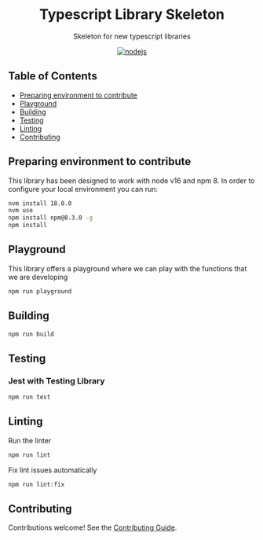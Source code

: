 <h1 align="center">Typescript Library Skeleton</h1>

<p align="center">
  Skeleton for new typescript libraries
</p>

<p align="center">
    <a href="https://github.com/AlbertHernandez/typescript-library-skeleton/actions/workflows/nodejs.yml?branch=main"><img src="https://github.com/AlbertHernandez/typescript-library-skeleton/actions/workflows/nodejs.yml/badge.svg?branch=main" alt="nodejs"/></a>
</p>

## Table of Contents

* [Preparing environment to contribute](#preparing-environment)
* [Playground](#playground)
* [Building](#building)
* [Testing](#testing)
* [Linting](#linting)
* [Contributing](#contributing)

## Preparing environment to contribute

This library has been designed to work with node v16 and npm 8. In order to configure your local environment you can run:

```bash
nvm install 18.0.0
nvm use
npm install npm@8.3.0 -g
npm install
```

## Playground

This library offers a playground where we can play with the functions that we are developing

```bash
npm run playground
```

## Building

```bash
npm run build
```

## Testing

### Jest with Testing Library

```bash
npm run test
```

## Linting

Run the linter

```bash
npm run lint
```

Fix lint issues automatically

```bash
npm run lint:fix
```

## Contributing

Contributions welcome! See the [Contributing Guide](https://github.com/AlbertHernandez/typescript-library-skeleton/blob/main/CONTRIBUTING.md).
